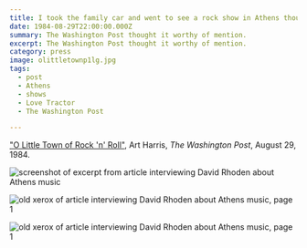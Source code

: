 ```yaml
---
title: I took the family car and went to see a rock show in Athens though I was underage
date: 1984-08-29T22:00:00.000Z
summary: The Washington Post thought it worthy of mention.
excerpt: The Washington Post thought it worthy of mention.
category: press
image: olittletownp1lg.jpg
tags:
  - post 
  - Athens
  - shows
  - Love Tractor
  - The Washington Post

---
```


["O Little Town of Rock 'n' Roll"](https://www.washingtonpost.com/archive/lifestyle/1984/08/29/o-little-town-of-rock-n-roll/73724f2b-8b49-4db9-b586-c6607ee265a5/), Art Harris, _The Washington Post_, August 29, 1984.


![screenshot of excerpt from article interviewing David Rhoden about Athens music](/static/img/press/athens-article-screenshot.png)

![old xerox of article interviewing David Rhoden about Athens music, page 1](/static/img/press/olittletownp1lg.jpg)

![old xerox of article interviewing David Rhoden about Athens music, page 1](/static/img/press/olittletownp2lg.jpg)